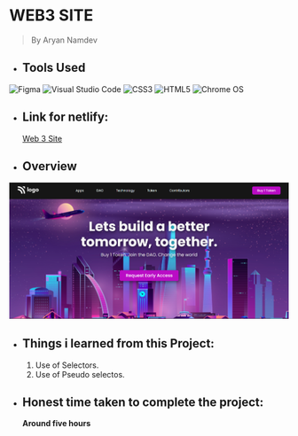 # WEB3 SITE
> By Aryan Namdev

 * ## Tools Used


![Figma](https://img.shields.io/badge/figma-%23F24E1E.svg?style=for-the-badge&logo=figma&logoColor=white)
![Visual Studio Code](https://img.shields.io/badge/Visual%20Studio%20Code-0078d7.svg?style=for-the-badge&logo=visual-studio-code&logoColor=white)
![CSS3](https://img.shields.io/badge/css3-%231572B6.svg?style=for-the-badge&logo=css3&logoColor=white)
![HTML5](https://img.shields.io/badge/html5-%23E34F26.svg?style=for-the-badge&logo=html5&logoColor=white)
![Chrome OS](https://img.shields.io/badge/chrome%20os-3d89fc?style=for-the-badge&logo=google%20chrome&logoColor=white)

* ## Link for netlify:
    [Web 3 Site](https://law-company-project.netlify.app/)


 * ## Overview

![alt text](/Screenshot%202022-07-19%20011153.png)

* ## Things i learned from this Project:
    1. Use of Selectors.
    2. Use of Pseudo selectos.

* ## Honest time taken to complete the project:
    __Around five hours__




